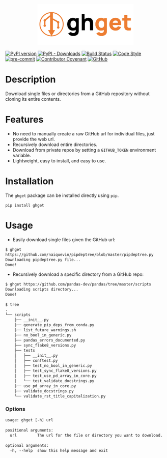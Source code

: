 <p align="center">
  <img width=60% height=auto src="https://github.com/marwanhawari/ghget/raw/main/docs/ghget_logo.png" alt="ghget logo"/>
  
</p>

[![PyPI version](https://badge.fury.io/py/ghget.svg)](https://badge.fury.io/py/ghget)
[![PyPI - Downloads](https://img.shields.io/pypi/dm/ghget)](https://pypi.org/project/ghget/)
[![Build Status](https://github.com/marwanhawari/ghget/actions/workflows/build.yml/badge.svg)](https://github.com/marwanhawari/ghget/actions)
[![Code Style](https://img.shields.io/badge/code%20style-black-000000.svg)](https://github.com/psf/black)
[![pre-commit](https://img.shields.io/badge/pre--commit-enabled-brightgreen?logo=pre-commit&logoColor=white)](https://github.com/pre-commit/pre-commit)
[![Contributor Covenant](https://img.shields.io/badge/Contributor%20Covenant-2.1-4baaaa.svg)](https://github.com/marwanhawari/ghget/blob/main/CODE_OF_CONDUCT.md)
[![GitHub](https://img.shields.io/github/license/marwanhawari/ghget?color=blue)](https://github.com/marwanhawari/ghget/blob/main/LICENSE)

# Description
Download single files or directories from a GitHub repository without cloning its entire contents.

# Features
* No need to manually create a raw GitHub url for individual files, just provide the web url.
* Recursively download entire directories.
* Download from private repos by setting a `GITHUB_TOKEN` environment variable.
* Lightweight, easy to install, and easy to use.

# Installation
The `ghget` package can be installed directly using `pip`.
```
pip install ghget
```

# Usage
* Easily download single files given the GitHub url:
```
$ ghget https://github.com/naiquevin/pipdeptree/blob/master/pipdeptree.py
Downloading pipdeptree.py file...
Done!
```

* Recursively download a specific directory from a GitHub repo: 
```
$ ghget https://github.com/pandas-dev/pandas/tree/master/scripts
Downloading scripts directory...
Done!

$ tree
.
└── scripts
    ├── __init__.py
    ├── generate_pip_deps_from_conda.py
    ├── list_future_warnings.sh
    ├── no_bool_in_generic.py
    ├── pandas_errors_documented.py
    ├── sync_flake8_versions.py
    ├── tests
    │   ├── __init__.py
    │   ├── conftest.py
    │   ├── test_no_bool_in_generic.py
    │   ├── test_sync_flake8_versions.py
    │   ├── test_use_pd_array_in_core.py
    │   └── test_validate_docstrings.py
    ├── use_pd_array_in_core.py
    ├── validate_docstrings.py
    └── validate_rst_title_capitalization.py

```


### Options
```
usage: ghget [-h] url

positional arguments:
  url         The url for the file or directory you want to download.

optional arguments:
  -h, --help  show this help message and exit
```
